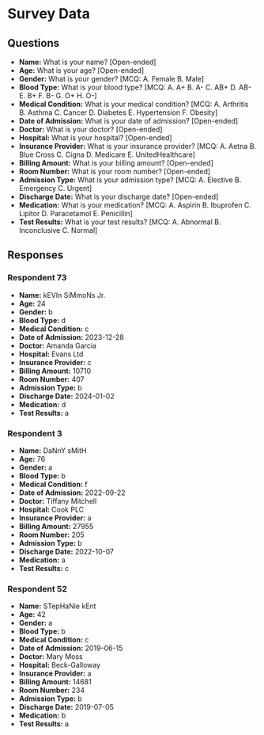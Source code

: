 # Survey Data

## Questions

- **Name:** What is your name? [Open-ended]
- **Age:** What is your age? [Open-ended]
- **Gender:** What is your gender? [MCQ: A. Female B. Male]
- **Blood Type:** What is your blood type? [MCQ: A. A+ B. A- C. AB+ D. AB- E. B+ F. B- G. O+ H. O-]
- **Medical Condition:** What is your medical condition? [MCQ: A. Arthritis B. Asthma C. Cancer D. Diabetes E. Hypertension F. Obesity]
- **Date of Admission:** What is your date of admission? [Open-ended]
- **Doctor:** What is your doctor? [Open-ended]
- **Hospital:** What is your hospital? [Open-ended]
- **Insurance Provider:** What is your insurance provider? [MCQ: A. Aetna B. Blue Cross C. Cigna D. Medicare E. UnitedHealthcare]
- **Billing Amount:** What is your billing amount? [Open-ended]
- **Room Number:** What is your room number? [Open-ended]
- **Admission Type:** What is your admission type? [MCQ: A. Elective B. Emergency C. Urgent]
- **Discharge Date:** What is your discharge date? [Open-ended]
- **Medication:** What is your medication? [MCQ: A. Aspirin B. Ibuprofen C. Lipitor D. Paracetamol E. Penicillin]
- **Test Results:** What is your test results? [MCQ: A. Abnormal B. Inconclusive C. Normal]

## Responses

### Respondent 73

- **Name:** kEVIn SiMmoNs Jr.
- **Age:** 24
- **Gender:** b
- **Blood Type:** d
- **Medical Condition:** c
- **Date of Admission:** 2023-12-28
- **Doctor:** Amanda Garcia
- **Hospital:** Evans Ltd
- **Insurance Provider:** c
- **Billing Amount:** 10710
- **Room Number:** 407
- **Admission Type:** b
- **Discharge Date:** 2024-01-02
- **Medication:** d
- **Test Results:** a

### Respondent 3

- **Name:** DaNnY sMitH
- **Age:** 76
- **Gender:** a
- **Blood Type:** b
- **Medical Condition:** f
- **Date of Admission:** 2022-09-22
- **Doctor:** Tiffany Mitchell
- **Hospital:** Cook PLC
- **Insurance Provider:** a
- **Billing Amount:** 27955
- **Room Number:** 205
- **Admission Type:** b
- **Discharge Date:** 2022-10-07
- **Medication:** a
- **Test Results:** c

### Respondent 52

- **Name:** STepHaNie kEnt
- **Age:** 42
- **Gender:** a
- **Blood Type:** b
- **Medical Condition:** c
- **Date of Admission:** 2019-06-15
- **Doctor:** Mary Moss
- **Hospital:** Beck-Galloway
- **Insurance Provider:** a
- **Billing Amount:** 14681
- **Room Number:** 234
- **Admission Type:** b
- **Discharge Date:** 2019-07-05
- **Medication:** b
- **Test Results:** a
